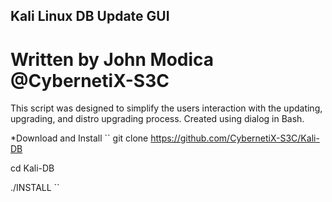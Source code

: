 ## Kali Linux DB Update GUI
#  Written by John Modica @CybernetiX-S3C 

This script was designed to simplify the users interaction with the updating, upgrading, and distro upgrading process. Created using dialog in Bash.

*Download and Install
``
git clone https://github.com/CybernetiX-S3C/Kali-DB

cd Kali-DB

./INSTALL
``
